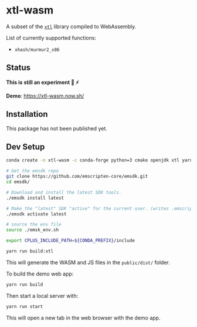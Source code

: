 # xtl-wasm

A subset of the [`xtl`](https://github.com/xtensor-stack/xtl) library compiled to WebAssembly.

List of currently supported functions:

- `xhash/murmur2_x86`

## Status

**This is still an experiment 🧪 ⚡**

**Demo**: https://xtl-wasm.now.sh/

## Installation

This package has not been published yet.

## Dev Setup

```bash
conda create -n xtl-wasm -c conda-forge python=3 cmake openjdk xtl yarn -y

# Get the emsdk repo
git clone https://github.com/emscripten-core/emsdk.git
cd emsdk/

# Download and install the latest SDK tools.
./emsdk install latest

# Make the "latest" SDK "active" for the current user. (writes .emscripten file)
./emsdk activate latest

# source the env file
source ./emsk_env.sh

export CPLUS_INCLUDE_PATH=${CONDA_PREFIX}/include

yarn run build:xtl
```

This will generate the WASM and JS files in the `public/dist/` folder.

To build the demo web app:

```bash
yarn run build
```

Then start a local server with:

```bash
yarn run start
```

This will open a new tab in the web browser with the demo app.
